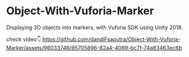 # Object-With-Vuforia-Marker
Displaying 3D objects into markers, with Vuforia SDK using Unity 2018.

check video👇
https://github.com/dandiFsaputra/Object-With-Vuforia-Marker/assets/96033746/65705896-82a4-4069-bc7f-74a83463ec6b

